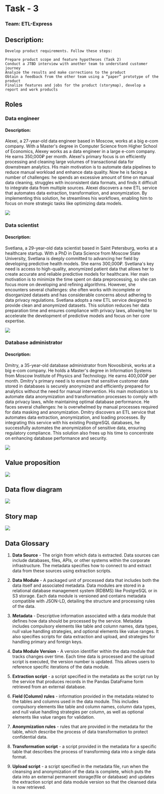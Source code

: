 # Task - 3
### Team: ETL-Express

## Description:

```
Develop product requirements. Follow these steps:

Prepare product scope and feature hypotheses (Task 2)
Conduct a JTBD interview with another team to understand customer journey
Analyze the results and make corrections to the product
Obtain a feedback from the other team using a “paper” prototype of the product
Finalize features and jobs for the product (storymap), develop a report and work products
```

## Roles

### Data engineer

#### Description:


Alexei, a 27-year-old data engineer based in Moscow, works at a big e-com company. With a Master's degree in Computer Science from Higher School of Economics, Alexey works as a data engineer in a large e-com company. He earns 350,000₽ per month.
Alexei's primary focus is on efficiently processing and cleaning large volumes of transactional data for downstream analytics. His main motivation is to automate data pipelines to reduce manual workload and enhance data quality. Now he is facing a number of challenges: he spends an excessive amount of time on manual data cleaning, struggles with inconsistent data formats, and finds it difficult to integrate data from multiple sources.
Alexei discovers a new ETL service that automates data extraction, transformation, and anonymization. By implementing this solution, he streamlines his workflows, enabling him to focus on more strategic tasks like optimizing data models.


![](diagrams/data-engineer-jtd.png)

### Data scientist

#### Description:


Svetlana, a 29-year-old data scientist based in Saint Petersburg, works at a healthcare startup. With a PhD in Data Science from Moscow State University, Svetlana is deeply committed to advancing her field by developing predictive health models. She earns 300,000₽.
Svetlana's key need is access to high-quality, anonymized patient data that allows her to create accurate and reliable predictive models for healthcare. Her main motivation is to minimize the time spent on data preprocessing, so she can focus more on developing and refining algorithms. However, she encounters several challenges: she often works with incomplete or disorganized datasets and has considerable concerns about adhering to data privacy regulations.
Svetlana adopts a new ETL service designed to provide clean and anonymized datasets. This solution reduces her data preparation time and ensures compliance with privacy laws, allowing her to accelerate the development of predictive models and focus on her core expertise.


![](diagrams/data-scientist-jtd.png)

### Database administrator

#### Description:


Dmitry, a 35-year-old database administrator from Novosibirsk, works at a big e-com company. He holds a Master's degree in Information Systems from Moscow Institute of Physics and Technology. He earns 400,000₽ per month.
Dmitry's primary need is to ensure that sensitive customer data stored in databases is securely anonymized and efficiently prepared for analytics without the need for manual intervention. His main motivation is to automate data anonymization and transformation processes to comply with data privacy laws, while maintaining optimal database performance. He faces several challenges: he is overwhelmed by manual processes required for data masking and anonymization.
Dmitry discovers an ETL service that automates data extraction, anonymization, and loading processes. By integrating this service with his existing PostgreSQL databases, he successfully automates the anonymization of sensitive data, ensuring regulatory compliance. This solution also frees up his time to concentrate on enhancing database performance and security.


![](diagrams/database-admin-jtd.png)

## Value proposition

![](diagrams/value-proposition.png)

## Data flow diagram

![](diagrams/DFD.png)

## Story map

![](diagrams/story-map-fixed.png)

## Data Glossary

1. **Data Source** - The origin from which data is extracted. Data sources can include databases, files, APIs, or other systems within the corporate infrastructure. The metadata specifies how to connect to and extract data from these sources using extraction scripts.

1. **Data Module** - A packaged unit of processed data that includes both the data itself and associated metadata. Data modules are stored in a relational database management system (RDBMS) like PostgreSQL or in S3 storage. Each data module is versioned and contains metadata compatible with JSON-LD, detailing the structure and processing rules of the data.

1. **Metadata** - Descriptive information associated with a data module that defines how data should be processed by the service. Metadata includes compulsory elements like table and column names, data types, null value handling strategies, and optional elements like value ranges. It also specifies scripts for data extraction and upload, and strategies for handling primary and foreign keys.

1. **Data Module Version** - A version identifier within the data module that tracks changes over time. Each time data is processed and the upload script is executed, the version number is updated. This allows users to reference specific iterations of the data module.

1. **Extraction script** - a script specified in the metadata as the script run by the service that produces records in the Pandas DataFrame form retrieved from an external database.

1. **Field (Column) rules** - information provided in the metadata related to the tables and columns used in the data module. This includes compulsory elements like table and column names, column data types, and null value handling strategies per column, as well as optional elements like value ranges for validation.

1. **Anonymization rules** - rules that are provided in the metadata for the table, which describe the process of data transformation to protect confidential data.

1. **Transformation script** - a script provided in the metadata for a specific table that describes the process of transforming data into a single data format.

1. **Upload script** - a script specified in the metadata file, run when the cleansing and anonymization of the data is complete, which puts the data into an external permanent storage(file or database) and updates the extraction script and data module version so that the cleansed data is now retrieved.






